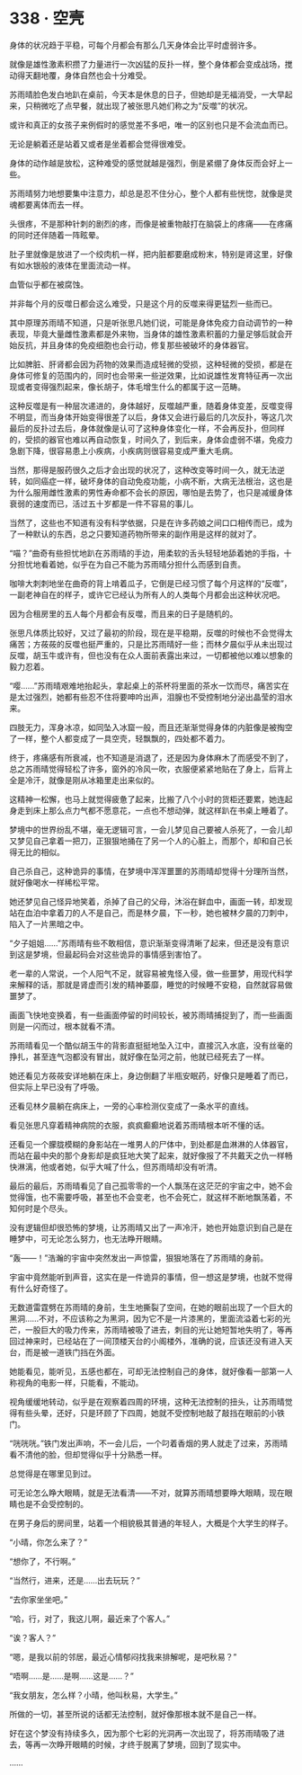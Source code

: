 # 338 · 空壳

身体的状况趋于平稳，可每个月都会有那么几天身体会比平时虚弱许多。

就像是雄性激素积攒了力量进行一次凶猛的反扑一样，整个身体都会变成战场，搅动得天翻地覆，身体自然也会十分难受。

苏雨晴脸色发白地趴在桌前，今天本是休息的日子，但她却是无福消受，一大早起来，只稍微吃了点早餐，就出现了被张思凡她们称之为“反噬”的状况。

或许和真正的女孩子来例假时的感觉差不多吧，唯一的区别也只是不会流血而已。

无论是躺着还是站着又或者是坐着都会觉得很难受。

身体的动作越是放松，这种难受的感觉就越是强烈，倒是紧绷了身体反而会好上一些。

苏雨晴努力地想要集中注意力，却总是忍不住分心，整个人都有些恍惚，就像是灵魂都要离体而去一样。

头很疼，不是那种针刺的剧烈的疼，而像是被重物敲打在脑袋上的疼痛——在疼痛的同时还伴随着一阵眩晕。

肚子里就像是放进了一个绞肉机一样，把内脏都要磨成粉末，特别是肾这里，好像有如水银般的液体在里面流动一样。

血管似乎都在被腐蚀。

并非每个月的反噬日都会这么难受，只是这个月的反噬来得更猛烈一些而已。

其中原理苏雨晴不知道，只是听张思凡她们说，可能是身体免疫力自动调节的一种表现，毕竟大量雌性激素都是外来物，当身体的雄性激素积蓄的力量足够后就会开始反抗，并且身体的免疫细胞也会行动，修复那些被破坏的身体器官。

比如脾脏、肝肾都会因为药物的效果而造成轻微的受损，这种轻微的受损，都是在身体可修复的范围内的，同时也会带来一些逆效果，比如说雄性发育特征再一次出现或者变得强烈起来，像长胡子，体毛增生什么的都属于这一范畴。

这种反噬是有一种层次递进的，身体越好，反噬越严重，随着身体变差，反噬变得不明显，而当身体开始变得很差了以后，身体又会进行最后的几次反扑，等这几次最后的反扑过去后，身体就像是认可了这种身体变化一样，不会再反扑，但同样的，受损的器官也难以再自动恢复，时间久了，到后来，身体会虚弱不堪，免疫力急剧下降，很容易患上小疾病，小疾病则很容易变成严重大毛病。

当然，那得是服药很久之后才会出现的状况了，这种改变等时间一久，就无法逆转，如同癌症一样，破坏身体的自动免疫功能，小病不断，大病无法根治，这也是为什么服用雌性激素的男性寿命都不会长的原因，哪怕是去势了，也只是减缓身体衰弱的速度而已，活过五十岁都是一件不容易的事儿。

当然了，这些也不知道有没有科学依据，只是在许多药娘之间口口相传而已，成为了一种默认的东西，总之只要知道药物所带来的副作用是这样的就对了。

“喵？”曲奇有些担忧地趴在苏雨晴的手边，用柔软的舌头轻轻地舔着她的手指，十分担忧地看着她，似乎在为自己不能为苏雨晴分担什么而感到自责。

咖啡大刺刺地坐在曲奇的背上啃着瓜子，它倒是已经习惯了每个月这样的“反噬”，一副老神自在的样子，或许它已经认为所有人的人类每个月都会出这种状况吧。

因为合租房里的五人每个月都会有反噬，而且来的日子是随机的。

张思凡体质比较好，又过了最初的阶段，现在是平稳期，反噬的时候也不会觉得太痛苦；方莜莜的反噬也挺严重的，只是比苏雨晴好一些；而林夕晨似乎从未出现过反噬，胡玉牛或许有，但也没有在众人面前表露出来过，一切都被他以难以想象的毅力忍着。

“嘤……”苏雨晴艰难地抬起头，拿起桌上的茶杯将里面的茶水一饮而尽，痛苦实在是太过强烈，她都有些忍不住将要呻吟出声，泪腺也不受控制地分泌出晶莹的泪水来。

四肢无力，浑身冰凉，如同坠入冰窟一般，而且还渐渐觉得身体的内脏像是被掏空了一样，整个人都变成了一具空壳，轻飘飘的，四处都不着力。

终于，疼痛感有所衰减，也不知道是消退了，还是因为身体麻木了而感受不到了，总之苏雨晴觉得轻松了许多，窗外的冷风一吹，衣服便紧紧地贴在了身上，后背上全是冷汗，就像是刚从冰箱里走出来似的。

这精神一松懈，也马上就觉得疲惫了起来，比搬了八个小时的货柜还要累，她连起身走到床上那么点力气都不愿意花，一点也不想动弹，就这样趴在书桌上睡着了。

梦境中的世界纷乱不堪，毫无逻辑可言，一会儿梦见自己要被人杀死了，一会儿却又梦见自己拿着一把刀，正狠狠地捅在了另一个人的心脏上，而那个，却和自己长得无比的相似。

自己杀自己，这种诡异的事情，在梦境中浑浑噩噩的苏雨晴却觉得十分理所当然，就好像喝水一样稀松平常。

她还梦见自己怪异地笑着，杀掉了自己的父母，沐浴在鲜血中，画面一转，却发现站在血泊中拿着刀的人不是自己，而是林夕晨，下一秒，她也被林夕晨的刀刺中，陷入了一片黑暗之中。

“夕子姐姐……”苏雨晴有些不敢相信，意识渐渐变得清晰了起来，但还是没有意识到这是梦境，但最起码会对这些诡异的事情感到害怕了。

老一辈的人常说，一个人阳气不足，就容易被鬼怪入侵，做一些噩梦，用现代科学来解释的话，那就是肾虚而引发的精神萎靡，睡觉的时候睡不安稳，自然就容易做噩梦了。

画面飞快地变换着，有一些画面停留的时间较长，被苏雨晴捕捉到了，而一些画面则是一闪而过，根本就看不清。

苏雨晴看见一个酷似胡玉牛的背影直挺挺地坠入江中，直接沉入水底，没有丝毫的挣扎，甚至连气泡都没有冒出，就好像在坠河之前，他就已经死去了一样。

她还看见方莜莜安详地躺在床上，身边倒翻了半瓶安眠药，好像只是睡着了而已，但实际上早已没有了呼吸。

还看见林夕晨躺在病床上，一旁的心率检测仪变成了一条水平的直线。

看见张思凡穿着精神病院的衣服，疯疯癫癫地说着苏雨晴根本听不懂的话。

还看见一个朦胧模糊的身影站在一堆男人的尸体中，到处都是血淋淋的人体器官，而站在最中央的那个身影却是疯狂地大笑了起来，就好像报了不共戴天之仇一样畅快淋漓，他或者她，似乎大喊了什么，但苏雨晴却没有听清。

最后的最后，苏雨晴看见了自己孤零零的一个人飘荡在这茫茫的宇宙之中，她不会觉得饿，也不需要呼吸，甚至也不会变老，也不会死亡，就这样不断地飘荡着，不知何时是个尽头。

没有逻辑但却很恐怖的梦境，让苏雨晴又出了一声冷汗，她也开始意识到自己是在睡梦中，可无论怎么努力，也无法睁开眼睛。

“轰——！”浩瀚的宇宙中突然发出一声惊雷，狠狠地落在了苏雨晴的身前。

宇宙中竟然能听到声音，这实在是一件诡异的事情，但一想这是梦境，也就不觉得有什么好奇怪了。

无数道雷霆劈在苏雨晴的身前，生生地撕裂了空间，在她的眼前出现了一个巨大的黑洞……不对，不应该称之为黑洞，因为它不是一片漆黑的，里面流溢着七彩的光芒，一股巨大的吸力传来，苏雨晴被吸了进去，刺目的光让她短暂地失明了，等再回过神来时，已经站在了一间顶楼天台的小阁楼外，准确的说，应该还没有进入天台，而是被一道铁门挡在外面。

她能看见，能听见，五感也都在，可却无法控制自己的身体，就好像看一部第一人称视角的电影一样，只能看，不能动。

视角缓缓地转动，似乎是在观察着四周的环境，这种无法控制的扭头，让苏雨晴觉得有些头晕，还好，只是环顾了下四周，她就不受控制地敲了敲挡在眼前的小铁门。

“咣咣咣。”铁门发出声响，不一会儿后，一个叼着香烟的男人就走了过来，苏雨晴看不清他的脸，但却觉得似乎十分熟悉一样。

总觉得是在哪里见到过。

可无论怎么睁大眼睛，就是无法看清——不对，就算苏雨晴想要睁大眼睛，现在眼睛也是不会受控制的。

在男子身后的房间里，站着一个相貌极其普通的年轻人，大概是个大学生的样子。

“小晴，你怎么来了？”

“想你了，不行啊。”

“当然行，进来，还是……出去玩玩？”

“去你家坐坐吧。”

“哈，行，对了，我这儿啊，最近来了个客人。”

“诶？客人？”

“嗯，是我以前的邻居，最近心情郁闷找我来排解呢，是吧秋易？”

“唔啊……是……是啊……这是……？”

“我女朋友，怎么样？小晴，他叫秋易，大学生。”

所做的一切，甚至所说的话都无法控制，就好像那根本就不是自己一样。

好在这个梦没有持续多久，因为那个七彩的光洞再一次出现了，将苏雨晴吸了进去，等再一次睁开眼睛的时候，才终于脱离了梦境，回到了现实中。

……
